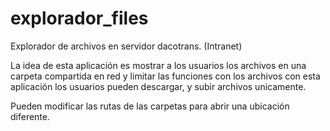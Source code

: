 # explorador_files
Explorador de archivos en servidor dacotrans. (Intranet)


La idea de esta aplicación es mostrar a los usuarios los archivos en una carpeta compartida en red y limitar las funciones con los archivos
con esta aplicación los usuarios pueden descargar, y subir archivos unicamente.


Pueden modificar las rutas de las carpetas para abrir una ubicación diferente.
